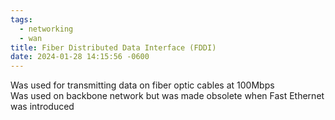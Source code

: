 ```yaml
---
tags:
  - networking
  - wan
title: Fiber Distributed Data Interface (FDDI)
date: 2024-01-28 14:15:56 -0600
---
```


Was used for transmitting data on fiber optic cables at 100Mbps  
Was used on backbone network but was made obsolete when Fast Ethernet was introduced
